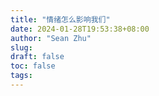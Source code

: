 ```yaml
---
title: "情绪怎么影响我们"
date: 2024-01-28T19:53:38+08:00
author: "Sean Zhu"
slug:
draft: false
toc: false
tags: 
---
```

